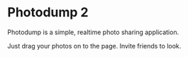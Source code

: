# Photodump 2

Photodump is a simple, realtime photo sharing application.

Just drag your photos on to the page.  Invite friends to look.
